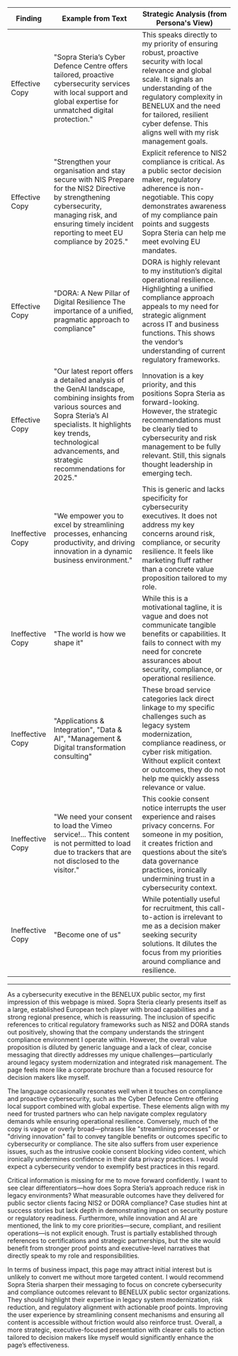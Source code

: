 | Finding          | Example from Text                                                                                           | Strategic Analysis (from Persona's View)                                                                                                                                                                                                                                   |
| ---------------- | ---------------------------------------------------------------------------------------------------------- | --------------------------------------------------------------------------------------------------------------------------------------------------------------------------------------------------------------------------------------------------------------------------- |
| Effective Copy   | "Sopra Steria’s Cyber Defence Centre offers tailored, proactive cybersecurity services with local support and global expertise for unmatched digital protection." | This speaks directly to my priority of ensuring robust, proactive security with local relevance and global scale. It signals an understanding of the regulatory complexity in BENELUX and the need for tailored, resilient cyber defense. This aligns well with my risk management goals. |
| Effective Copy   | "Strengthen your organisation and stay secure with NIS Prepare for the NIS2 Directive by strengthening cybersecurity, managing risk, and ensuring timely incident reporting to meet EU compliance by 2025." | Explicit reference to NIS2 compliance is critical. As a public sector decision maker, regulatory adherence is non-negotiable. This copy demonstrates awareness of my compliance pain points and suggests Sopra Steria can help me meet evolving EU mandates.                         |
| Effective Copy   | "DORA: A New Pillar of Digital Resilience The importance of a unified, pragmatic approach to compliance"   | DORA is highly relevant to my institution’s digital operational resilience. Highlighting a unified compliance approach appeals to my need for strategic alignment across IT and business functions. This shows the vendor’s understanding of current regulatory frameworks.            |
| Effective Copy   | "Our latest report offers a detailed analysis of the GenAI landscape, combining insights from various sources and Sopra Steria’s AI specialists. It highlights key trends, technological advancements, and strategic recommendations for 2025." | Innovation is a key priority, and this positions Sopra Steria as forward-looking. However, the strategic recommendations must be clearly tied to cybersecurity and risk management to be fully relevant. Still, this signals thought leadership in emerging tech.                       |
| Ineffective Copy | "We empower you to excel by streamlining processes, enhancing productivity, and driving innovation in a dynamic business environment." | This is generic and lacks specificity for cybersecurity executives. It does not address my key concerns around risk, compliance, or security resilience. It feels like marketing fluff rather than a concrete value proposition tailored to my role.                                      |
| Ineffective Copy | "The world is how we shape it"                                                                              | While this is a motivational tagline, it is vague and does not communicate tangible benefits or capabilities. It fails to connect with my need for concrete assurances about security, compliance, or operational resilience.                                                        |
| Ineffective Copy | "Applications & Integration", "Data & AI", "Management & Digital transformation consulting"                  | These broad service categories lack direct linkage to my specific challenges such as legacy system modernization, compliance readiness, or cyber risk mitigation. Without explicit context or outcomes, they do not help me quickly assess relevance or value.                       |
| Ineffective Copy | "We need your consent to load the Vimeo service!... This content is not permitted to load due to trackers that are not disclosed to the visitor." | This cookie consent notice interrupts the user experience and raises privacy concerns. For someone in my position, it creates friction and questions about the site’s data governance practices, ironically undermining trust in a cybersecurity context.                              |
| Ineffective Copy | "Become one of us"                                                                                            | While potentially useful for recruitment, this call-to-action is irrelevant to me as a decision maker seeking security solutions. It dilutes the focus from my priorities around compliance and resilience.                                                                        |

---

As a cybersecurity executive in the BENELUX public sector, my first impression of this webpage is mixed. Sopra Steria clearly presents itself as a large, established European tech player with broad capabilities and a strong regional presence, which is reassuring. The inclusion of specific references to critical regulatory frameworks such as NIS2 and DORA stands out positively, showing that the company understands the stringent compliance environment I operate within. However, the overall value proposition is diluted by generic language and a lack of clear, concise messaging that directly addresses my unique challenges—particularly around legacy system modernization and integrated risk management. The page feels more like a corporate brochure than a focused resource for decision makers like myself.

The language occasionally resonates well when it touches on compliance and proactive cybersecurity, such as the Cyber Defence Centre offering local support combined with global expertise. These elements align with my need for trusted partners who can help navigate complex regulatory demands while ensuring operational resilience. Conversely, much of the copy is vague or overly broad—phrases like "streamlining processes" or "driving innovation" fail to convey tangible benefits or outcomes specific to cybersecurity or compliance. The site also suffers from user experience issues, such as the intrusive cookie consent blocking video content, which ironically undermines confidence in their data privacy practices. I would expect a cybersecurity vendor to exemplify best practices in this regard.

Critical information is missing for me to move forward confidently. I want to see clear differentiators—how does Sopra Steria’s approach reduce risk in legacy environments? What measurable outcomes have they delivered for public sector clients facing NIS2 or DORA compliance? Case studies hint at success stories but lack depth in demonstrating impact on security posture or regulatory readiness. Furthermore, while innovation and AI are mentioned, the link to my core priorities—secure, compliant, and resilient operations—is not explicit enough. Trust is partially established through references to certifications and strategic partnerships, but the site would benefit from stronger proof points and executive-level narratives that directly speak to my role and responsibilities.

In terms of business impact, this page may attract initial interest but is unlikely to convert me without more targeted content. I would recommend Sopra Steria sharpen their messaging to focus on concrete cybersecurity and compliance outcomes relevant to BENELUX public sector organizations. They should highlight their expertise in legacy system modernization, risk reduction, and regulatory alignment with actionable proof points. Improving the user experience by streamlining consent mechanisms and ensuring all content is accessible without friction would also reinforce trust. Overall, a more strategic, executive-focused presentation with clearer calls to action tailored to decision makers like myself would significantly enhance the page’s effectiveness.